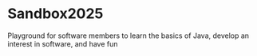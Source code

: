# Sandbox2025
Playground for software members to learn the basics of Java, develop an interest in software, and have fun
